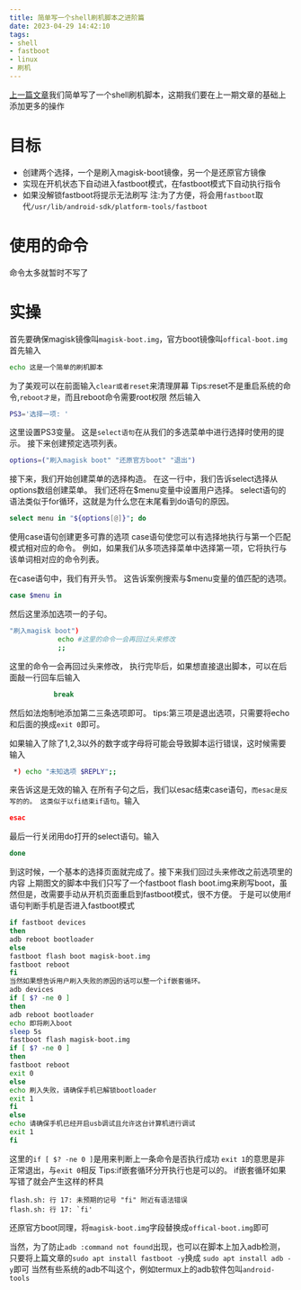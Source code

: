 ```yaml
---
title: 简单写一个shell刷机脚本之进阶篇
date: 2023-04-29 14:42:10
tags:
- shell
- fastboot
- linux
- 刷机
---
```

[上一篇文章](https://dpkg123.github.io/2023/04/29/%E7%AE%80%E5%8D%95%E5%86%99%E4%B8%80%E4%B8%AAshell%E5%88%B7%E6%9C%BA%E8%84%9A%E6%9C%AC/)我们简单写了一个shell刷机脚本，这期我们要在上一期文章的基础上添加更多的操作
# 目标
- 创建两个选择，一个是刷入magisk-boot镜像，另一个是还原官方镜像
- 实现在开机状态下自动进入fastboot模式，在fastboot模式下自动执行指令
- 如果没解锁fastboot将提示无法刷写
注:为了方便，将会用`fastboot`取代`/usr/lib/android-sdk/platform-tools/fastboot`
# 使用的命令
命令太多就暂时不写了
# 实操
首先要确保magisk镜像叫`magisk-boot.img`，官方boot镜像叫`offical-boot.img`
首先输入
```bash
echo 这是一个简单的刷机脚本
```
为了美观可以在前面输入`clear或者reset`来清理屏幕
Tips:reset不是重启系统的命令,`reboot才是`，而且reboot命令需要root权限
然后输入
```bash
PS3='选择一项: '
```
这里设置PS3变量。 这是`select语句`在从我们的多选菜单中进行选择时使用的提示。
接下来创建预定选项列表。
```bash
options=("刷入magisk boot" "还原官方boot" "退出")
```
接下来，我们开始创建菜单的选择构造。 在这一行中，我们告诉select选择从options数组创建菜单。 我们还将在$menu变量中设置用户选择。 select语句的语法类似于for循环，这就是为什么您在末尾看到do语句的原因。
```bash
select menu in "${options[@]}"; do
```
使用case语句创建更多可靠的选项
case语句使您可以有选择地执行与第一个匹配模式相对应的命令。 例如，如果我们从多项选择菜单中选择第一项，它将执行与该单词相对应的命令列表。

在case语句中，我们有开头节。 这告诉案例搜索与$menu变量的值匹配的选项。
```bash
case $menu in
```
然后这里添加选项一的子句。
```bash
"刷入magisk boot")
            echo #这里的命令一会再回过头来修改
            ;;
```
这里的命令一会再回过头来修改，
执行完毕后，如果想直接退出脚本，可以在后面敲一行回车后输入
```bash
           break
```
然后如法炮制地添加第二三条选项即可。
tips:第三项是退出选项，只需要将echo和后面的换成`exit 0`即可。

如果输入了除了1,2,3以外的数字或字母将可能会导致脚本运行错误，这时候需要输入
```bash
 *) echo "未知选项 $REPLY";;
```
来告诉这是无效的输入
在所有子句之后，我们以esac结束case语句，`而esac是反写的的。 这类似于以fi结束if语句`。输入
```bash
esac
```
最后一行关闭用do打开的select语句。输入
```bash
done
```
到这时候，一个基本的选择页面就完成了。接下来我们回过头来修改之前选项里的内容
上期图文的脚本中我们只写了一个fastboot flash boot.img来刷写boot，虽然但是，改需要手动从开机页面重启到fastboot模式，很不方便。
于是可以使用if语句判断手机是否进入fastboot模式
```bash
if fastboot devices
then
adb reboot bootloader
else
fastboot flash boot magisk-boot.img
fastboot reboot
fi
当然如果想告诉用户刷入失败的原因的话可以整一个if嵌套循环。
adb devices
if [ $? -ne 0 ]
then
adb reboot bootloader
echo 即将刷入boot
sleep 5s
fastboot flash magisk-boot.img
if [ $? -ne 0 ]
then
fastboot reboot
exit 0
else
echo 刷入失败，请确保手机已解锁bootloader
exit 1
fi
else
echo 请确保手机已经开启usb调试且允许这台计算机进行调试
exit 1
fi
```
这里的`if [ $? -ne 0 ]`是用来判断上一条命令是否执行成功
`exit 1`的意思是非正常退出，与`exit 0`相反
Tips:if嵌套循环分开执行也是可以的。
if嵌套循环如果写错了就会产生这样的杯具
```text
flash.sh: 行 17: 未预期的记号 "fi" 附近有语法错误
flash.sh: 行 17: `fi'
```
还原官方boot同理，将`magisk-boot.img`字段替换成`offical-boot.img`即可

当然，为了防止`adb :command not found`出现，也可以在脚本上加入adb检测，只要将上篇文章的`sudo apt install fastboot -y`换成
`sudo apt install adb -y`即可
当然有些系统的adb不叫这个，例如termux上的adb软件包叫`android-tools`


